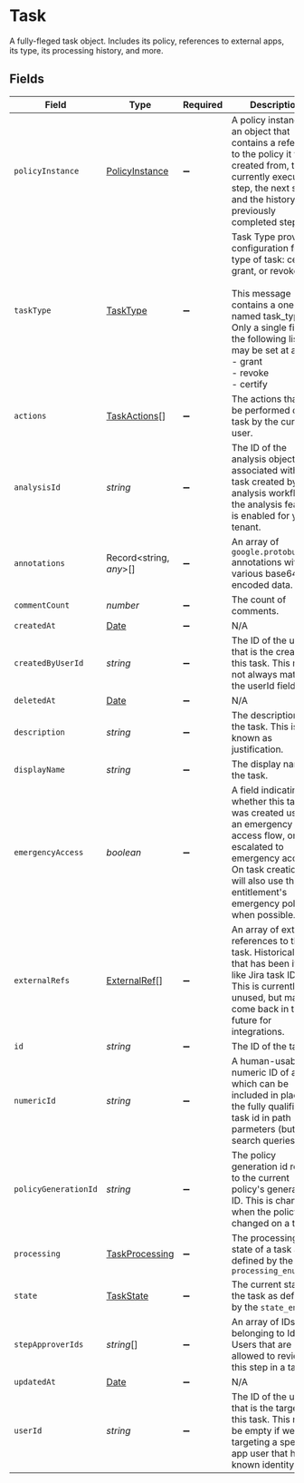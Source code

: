 # Task

A fully-fleged task object. Includes its policy, references to external apps, its type, its processing history, and more.


## Fields

| Field                                                                                                                                                                                                                              | Type                                                                                                                                                                                                                               | Required                                                                                                                                                                                                                           | Description                                                                                                                                                                                                                        |
| ---------------------------------------------------------------------------------------------------------------------------------------------------------------------------------------------------------------------------------- | ---------------------------------------------------------------------------------------------------------------------------------------------------------------------------------------------------------------------------------- | ---------------------------------------------------------------------------------------------------------------------------------------------------------------------------------------------------------------------------------- | ---------------------------------------------------------------------------------------------------------------------------------------------------------------------------------------------------------------------------------- |
| `policyInstance`                                                                                                                                                                                                                   | [PolicyInstance](../../models/shared/policyinstance.md)                                                                                                                                                                            | :heavy_minus_sign:                                                                                                                                                                                                                 | A policy instance is an object that contains a reference to the policy it was created from, the currently executing step, the next steps, and the history of previously completed steps.                                           |
| `taskType`                                                                                                                                                                                                                         | [TaskType](../../models/shared/tasktype.md)                                                                                                                                                                                        | :heavy_minus_sign:                                                                                                                                                                                                                 | Task Type provides configuration for the type of task: certify, grant, or revoke<br/><br/>This message contains a oneof named task_type. Only a single field of the following list may be set at a time:<br/>  - grant<br/>  - revoke<br/>  - certify<br/> |
| `actions`                                                                                                                                                                                                                          | [TaskActions](../../models/shared/taskactions.md)[]                                                                                                                                                                                | :heavy_minus_sign:                                                                                                                                                                                                                 | The actions that can be performed on the task by the current user.                                                                                                                                                                 |
| `analysisId`                                                                                                                                                                                                                       | *string*                                                                                                                                                                                                                           | :heavy_minus_sign:                                                                                                                                                                                                                 | The ID of the analysis object associated with this task created by an analysis workflow if the analysis feature is enabled for your tenant.                                                                                        |
| `annotations`                                                                                                                                                                                                                      | Record<string, *any*>[]                                                                                                                                                                                                            | :heavy_minus_sign:                                                                                                                                                                                                                 | An array of `google.protobuf.Any` annotations with various base64-encoded data.                                                                                                                                                    |
| `commentCount`                                                                                                                                                                                                                     | *number*                                                                                                                                                                                                                           | :heavy_minus_sign:                                                                                                                                                                                                                 | The count of comments.                                                                                                                                                                                                             |
| `createdAt`                                                                                                                                                                                                                        | [Date](https://developer.mozilla.org/en-US/docs/Web/JavaScript/Reference/Global_Objects/Date)                                                                                                                                      | :heavy_minus_sign:                                                                                                                                                                                                                 | N/A                                                                                                                                                                                                                                |
| `createdByUserId`                                                                                                                                                                                                                  | *string*                                                                                                                                                                                                                           | :heavy_minus_sign:                                                                                                                                                                                                                 | The ID of the user that is the creator of this task. This may not always match the userId field.                                                                                                                                   |
| `deletedAt`                                                                                                                                                                                                                        | [Date](https://developer.mozilla.org/en-US/docs/Web/JavaScript/Reference/Global_Objects/Date)                                                                                                                                      | :heavy_minus_sign:                                                                                                                                                                                                                 | N/A                                                                                                                                                                                                                                |
| `description`                                                                                                                                                                                                                      | *string*                                                                                                                                                                                                                           | :heavy_minus_sign:                                                                                                                                                                                                                 | The description of the task. This is also known as justification.                                                                                                                                                                  |
| `displayName`                                                                                                                                                                                                                      | *string*                                                                                                                                                                                                                           | :heavy_minus_sign:                                                                                                                                                                                                                 | The display name of the task.                                                                                                                                                                                                      |
| `emergencyAccess`                                                                                                                                                                                                                  | *boolean*                                                                                                                                                                                                                          | :heavy_minus_sign:                                                                                                                                                                                                                 | A field indicating whether this task was created using an emergency access flow, or escalated to emergency access. On task creation, it will also use the app entitlement's emergency policy when possible.                        |
| `externalRefs`                                                                                                                                                                                                                     | [ExternalRef](../../models/shared/externalref.md)[]                                                                                                                                                                                | :heavy_minus_sign:                                                                                                                                                                                                                 | An array of external references to the task. Historically that has been items like Jira task IDs. This is currently unused, but may come back in the future for integrations.                                                      |
| `id`                                                                                                                                                                                                                               | *string*                                                                                                                                                                                                                           | :heavy_minus_sign:                                                                                                                                                                                                                 | The ID of the task.                                                                                                                                                                                                                |
| `numericId`                                                                                                                                                                                                                        | *string*                                                                                                                                                                                                                           | :heavy_minus_sign:                                                                                                                                                                                                                 | A human-usable numeric ID of a task which can be included in place of the fully qualified task id in path parmeters (but not search queries).                                                                                      |
| `policyGenerationId`                                                                                                                                                                                                               | *string*                                                                                                                                                                                                                           | :heavy_minus_sign:                                                                                                                                                                                                                 | The policy generation id refers to the current policy's generation ID. This is changed when the policy is changed on a task.                                                                                                       |
| `processing`                                                                                                                                                                                                                       | [TaskProcessing](../../models/shared/taskprocessing.md)                                                                                                                                                                            | :heavy_minus_sign:                                                                                                                                                                                                                 | The processing state of a task as defined by the `processing_enum`                                                                                                                                                                 |
| `state`                                                                                                                                                                                                                            | [TaskState](../../models/shared/taskstate.md)                                                                                                                                                                                      | :heavy_minus_sign:                                                                                                                                                                                                                 | The current state of the task as defined by the `state_enum`                                                                                                                                                                       |
| `stepApproverIds`                                                                                                                                                                                                                  | *string*[]                                                                                                                                                                                                                         | :heavy_minus_sign:                                                                                                                                                                                                                 | An array of IDs belonging to Identity Users that are allowed to review this step in a task.                                                                                                                                        |
| `updatedAt`                                                                                                                                                                                                                        | [Date](https://developer.mozilla.org/en-US/docs/Web/JavaScript/Reference/Global_Objects/Date)                                                                                                                                      | :heavy_minus_sign:                                                                                                                                                                                                                 | N/A                                                                                                                                                                                                                                |
| `userId`                                                                                                                                                                                                                           | *string*                                                                                                                                                                                                                           | :heavy_minus_sign:                                                                                                                                                                                                                 | The ID of the user that is the target of this task. This may be empty if we're targeting a specific app user that has no known identity user.                                                                                      |
